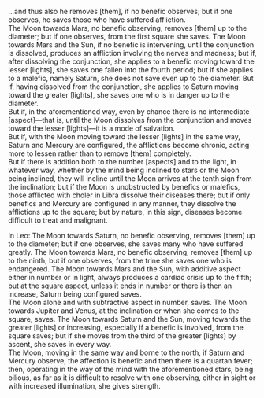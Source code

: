 ...and thus also he removes [them], if no benefic observes; but if one observes, he saves those who have suffered affliction.  
The Moon towards Mars, no benefic observing, removes [them] up to the diameter; but if one observes, from the first square she saves. The Moon towards Mars and the Sun, if no benefic is intervening, until the conjunction is dissolved, produces an affliction involving the nerves and madness; but if, after dissolving the conjunction, she applies to a benefic moving toward the lesser [lights], she saves one fallen into the fourth period; but if she applies to a malefic, namely Saturn, she does not save even up to the diameter. But if, having dissolved from the conjunction, she applies to Saturn moving toward the greater [lights], she saves one who is in danger up to the diameter.  
But if, in the aforementioned way, even by chance there is no intermediate [aspect]—that is, until the Moon dissolves from the conjunction and moves toward the lesser [lights]—it is a mode of salvation.  
But if, with the Moon moving toward the lesser [lights] in the same way, Saturn and Mercury are configured, the afflictions become chronic, acting more to lessen rather than to remove [them] completely.  
But if there is addition both to the number [aspects] and to the light, in whatever way, whether by the mind being inclined to stars or the Moon being inclined, they will incline until the Moon arrives at the tenth sign from the inclination; but if the Moon is unobstructed by benefics or malefics, those afflicted with choler in Libra dissolve their diseases there; but if only benefics and Mercury are configured in any manner, they dissolve the afflictions up to the square; but by nature, in this sign, diseases become difficult to treat and malignant.

In Leo: The Moon towards Saturn, no benefic observing, removes [them] up to the diameter; but if one observes, she saves many who have suffered greatly. The Moon towards Mars, no benefic observing, removes [them] up to the ninth; but if one observes, from the trine she saves one who is endangered. The Moon towards Mars and the Sun, with additive aspect either in number or in light, always produces a cardiac crisis up to the fifth; but at the square aspect, unless it ends in number or there is then an increase, Saturn being configured saves.  
The Moon alone and with subtractive aspect in number, saves. The Moon towards Jupiter and Venus, at the inclination or when she comes to the square, saves. The Moon towards Saturn and the Sun, moving towards the greater [lights] or increasing, especially if a benefic is involved, from the square saves; but if she moves from the third of the greater [lights] by ascent, she saves in every way.  
The Moon, moving in the same way and borne to the north, if Saturn and Mercury observe, the affection is benefic and then there is a quartan fever; then, operating in the way of the mind with the aforementioned stars, being bilious, as far as it is difficult to resolve with one observing, either in sight or with increased illumination, she gives strength.